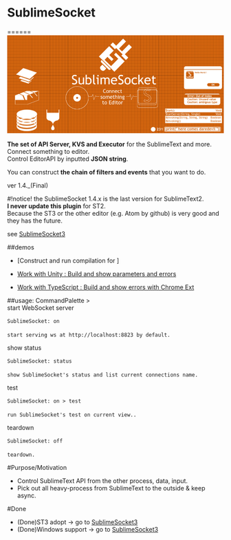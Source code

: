 # SublimeSocket
======
![SS](/main.png)

**The set of API Server, KVS and Executor** for the SublimeText and more.   
Connect something to editor.  
Control EditorAPI by inputted **JSON string**.  

You can construct **the chain of filters and events** that you want to do. 

ver 1.4._(Final)


#!notice!
the SublimeSocket 1.4.x is the last version for SublimeText2.  
**I never update this plugin** for ST2.  
Because the ST3 or the other editor (e.g. Atom by github) is very good and they has the future.  

see [SublimeSocket3](https://github.com/sassembla/SublimeSocket3)


##demos
* [Construct and run compilation for ]

* [Work with Unity	:	Build and show parameters and errors](https://vimeo.com/62957311)  
* [Work with TypeScript	:	Build and show errors with Chrome Ext](https://vimeo.com/63188211)  



##usage: CommandPalette >  
start WebSocket server

	SublimeSocket: on
	
	start serving ws at http://localhost:8823 by default.

show status
	
	SublimeSocket: status
	
	show SublimeSocket's status and list current connections name.

test

	SublimeSocket: on > test
	
	run SublimeSocket's test on current view..
	
teardown

	SublimeSocket: off
	
	teardown.


#Purpose/Motivation
* Control SublimeText API from the other process, data, input.
* Pick out all heavy-process from SublimeText to the outside & keep async.


#Done
* (Done)ST3 adopt -> go to [SublimeSocket3](https://github.com/sassembla/SublimeSocket3)
* (Done)Windows support -> go to [SublimeSocket3](https://github.com/sassembla/SublimeSocket3)
